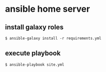 # ansible home server

## install galaxy roles

    $ ansible-galaxy install -r requirements.yml

## execute playbook

    $ ansible-playbook site.yml

